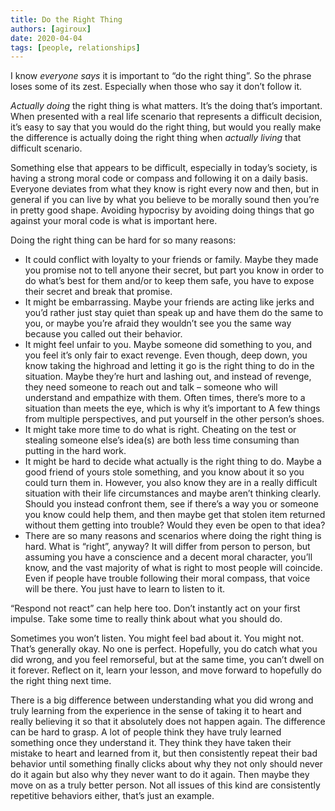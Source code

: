 ```yaml
---
title: Do the Right Thing
authors: [agiroux]
date: 2020-04-04
tags: [people, relationships]
---
```


I know *everyone says* it is important to “do the right thing”. So the phrase loses some of its zest. Especially when those who say it don’t follow it.

*Actually doing* the right thing is what matters. It’s the doing that’s important. When presented with a real life scenario that represents a difficult decision, it’s easy to say that you would do the right thing, but would you really make the difference is actually doing the right thing when *actually living* that difficult scenario.

Something else that appears to be difficult, especially in today’s society, is having a strong moral code or compass and following it on a daily basis. Everyone deviates from what they know is right every now and then, but in general if you can live by what you believe to be morally sound then you’re in pretty good shape. Avoiding hypocrisy by avoiding doing things that go against your moral code is what is important here.

Doing the right thing can be hard for so many reasons:

- It could conflict with loyalty to your friends or family. Maybe they made you promise not to tell anyone their secret, but part you know in order to do what’s best for them and/or to keep them safe, you have to expose their secret and break that promise.
- It might be embarrassing. Maybe your friends are acting like jerks and you’d rather just stay quiet than speak up and have them do the same to you, or maybe you’re afraid they wouldn’t see you the same way because you called out their behavior.
- It might feel unfair to you. Maybe someone did something to you, and you feel it’s only fair to exact revenge. Even though, deep down, you know taking the highroad and letting it go is the right thing to do in the situation. Maybe they’re hurt and lashing out, and instead of revenge, they need someone to reach out and talk – someone who will understand and empathize with them. Often times, there’s more to a situation than meets the eye, which is why it’s important to A few things from multiple perspectives, and put yourself in the other person’s shoes.
- It might take more time to do what is right. Cheating on the test or stealing someone else’s idea(s) are both less time consuming than putting in the hard work.
- It might be hard to decide what actually is the right thing to do. Maybe a good friend of yours stole something, and you know about it so you could turn them in. However, you also know they are in a really difficult situation with their life circumstances and maybe aren’t thinking clearly. Should you instead confront them, see if there’s a way you or someone you know could help them, and then maybe get that stolen item returned without them getting into trouble? Would they even be open to that idea?
- There are so many reasons and scenarios where doing the right thing is hard. What is “right”, anyway? It will differ from person to person, but assuming you have a conscience and a decent moral character, you’ll know, and the vast majority of what is right to most people will coincide. Even if people have trouble following their moral compass, that voice will be there. You just have to learn to listen to it.

“Respond not react” can help here too. Don’t instantly act on your first impulse. Take some time to really think about what you should do.

Sometimes you won’t listen. You might feel bad about it. You might not. That’s generally okay. No one is perfect. Hopefully, you do catch what you did wrong, and you feel remorseful, but at the same time, you can’t dwell on it forever. Reflect on it, learn your lesson, and move forward to hopefully do the right thing next time.

There is a big difference between understanding what you did wrong and truly learning from the experience in the sense of taking it to heart and really believing it so that it absolutely does not happen again. The difference can be hard to grasp. A lot of people think they have truly learned something once they understand it. They think they have taken their mistake to heart and learned from it, but then consistently repeat their bad behavior until something finally clicks about why they not only should never do it again but also why they never want to do it again. Then maybe they move on as a truly better person. Not all issues of this kind are consistently repetitive behaviors either, that’s just an example.